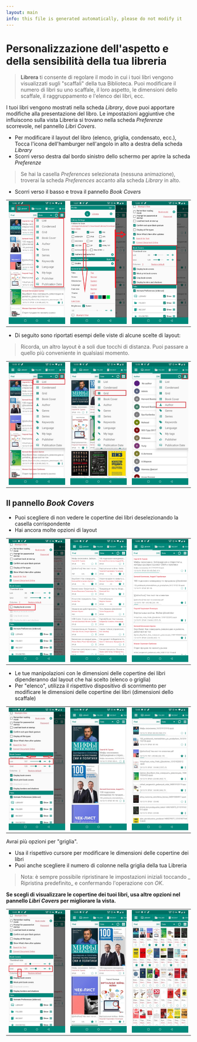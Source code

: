 ```yaml
---
layout: main
info: this file is generated automatically, please do not modify it
---
```


# Personalizzazione dell'aspetto e della sensibilità della tua libreria

> **Librera** ti consente di regolare il modo in cui i tuoi libri vengono visualizzati sugli &quot;scaffali&quot; della tua Biblioteca. Puoi modificare il numero di libri su uno scaffale, il loro aspetto, le dimensioni dello scaffale, il raggruppamento e l'elenco dei libri, ecc.

I tuoi libri vengono mostrati nella scheda _Library_, dove puoi apportare modifiche alla presentazione del libro. Le impostazioni aggiuntive che influiscono sulla vista Libreria si trovano nella scheda _Preferenze_ scorrevole, nel pannello _Libri Covers_.

* Per modificare il layout del libro (elenco, griglia, condensato, ecc.), Tocca l'icona dell'hamburger nell'angolo in alto a destra della scheda _Library_
* Scorri verso destra dal bordo sinistro dello schermo per aprire la scheda _Preferenze_

> Se hai la casella _Preferences_ selezionata (nessuna animazione), troverai la scheda _Preferences_ accanto alla scheda _Library_ in alto.

* Scorri verso il basso e trova il pannello _Book Covers_

||||
|-|-|-|
|![](3.jpg)|![](1.jpg)|![](2.jpg)|

* Di seguito sono riportati esempi delle viste di alcune scelte di layout:
 
> Ricorda, un altro layout è a soli due tocchi di distanza. Puoi passare a quello più conveniente in qualsiasi momento.

||||
|-|-|-|
|![](7.jpg)|![](8.jpg)|![](9.jpg)|

## Il pannello _Book Covers_

* Puoi scegliere di non vedere le copertine dei libri deselezionando la casella corrispondente
* Hai ancora molte opzioni di layout

||||
|-|-|-|
|![](4.jpg)|![](5.jpg)|![](6.jpg)|

* Le tue manipolazioni con le dimensioni delle copertine dei libri dipenderanno dal layout che hai scelto (elenco o griglia)
* Per &quot;elenco&quot;, utilizza il rispettivo dispositivo di scorrimento per modificare le dimensioni delle copertine dei libri (dimensioni dello scaffale)

||||
|-|-|-|
|![](10.jpg)|![](11.jpg)|![](12.jpg)|

Avrai più opzioni per &quot;griglia&quot;.

* Usa il rispettivo cursore per modificare le dimensioni delle copertine dei libri
* Puoi anche scegliere il numero di colonne nella griglia della tua Libreria

> Nota: è sempre possibile ripristinare le impostazioni iniziali toccando _ Ripristina predefinito_ e confermando l'operazione con _OK_.

**Se scegli di visualizzare le copertine dei tuoi libri, usa altre opzioni nel pannello _Libri Covers_ per migliorare la vista.**

||||
|-|-|-|
|![](13.jpg)|![](14.jpg)|![](15.jpg)|
